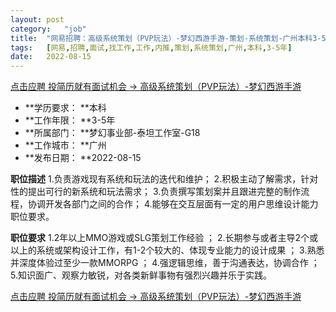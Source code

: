 ```yaml
---
layout:	post
category:	"job"
title:	"网易招聘：高级系统策划（PVP玩法）-梦幻西游手游-策划-系统策划-广州本科3-5年"
tags:	[网易,招聘,面试,找工作,工作,内推,策划,系统策划,广州,本科,3-5年]
date:	2022-08-15
---
```


[点击应聘 投简历就有面试机会 -> 高级系统策划（PVP玩法）-梦幻西游手游](http://mobile.bole.netease.com/bole/boleDetail?id=30112&employeeId=346f03c3cda5f04c&key=all)



- **学历要求： **本科
- **工作年限： **3-5年
- **所属部门： **梦幻事业部-泰坦工作室-G18
- **工作城市： **广州
- **发布日期： **2022-08-15



**职位描述**
1.负责游戏现有系统和玩法的迭代和维护； 
2.积极主动了解需求，针对性的提出可行的新系统和玩法需求； 
3.负责撰写策划案并且跟进完整的制作流程，协调开发各部门之间的合作；
4.能够在交互层面有一定的用户思维设计能力 职位要求。 





**职位要求**
1.2年以上MMO游戏或SLG策划工作经验 ；
2.长期参与或者主导2个或以上的系统或架构设计工作，有1-2个较大的、体现专业能力的设计成果 ；
3.熟悉并深度体验过至少一款MMORPG ；
4.强逻辑思维，善于沟通表达，协调合作 ；
5.知识面广、观察力敏锐，对各类新鲜事物有强烈兴趣并乐于实践。



[点击应聘 投简历就有面试机会 -> 高级系统策划（PVP玩法）-梦幻西游手游](http://mobile.bole.netease.com/bole/boleDetail?id=30112&employeeId=346f03c3cda5f04c&key=all)